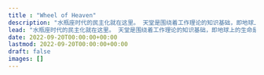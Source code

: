 ```yaml
---
title : "Wheel of Heaven"
description: "水瓶座时代的民主化就在这里。 天堂是围绕着工作理论的知识基础，即地球上的生命是由外星文明智能设计的，即所谓的埃洛因（Elohim）。"
lead: "水瓶座时代的民主化就在这里。 天堂是围绕着工作理论的知识基础，即地球上的生命是由外星文明智能设计的，即所谓的埃洛因（Elohim）。"
date: 2022-09-20T00:00:00+00:00
lastmod: 2022-09-20T00:00:00+00:00
draft: false
images: []
---
```

